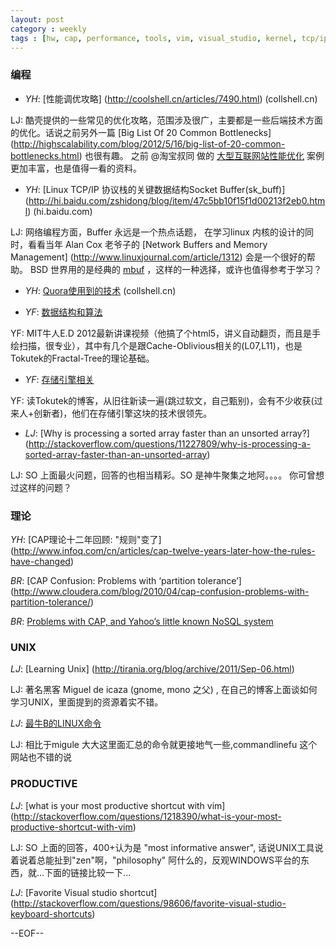 ```yaml
---
layout: post
category : weekly
tags : [hw, cap, performance, tools, vim, visual_studio, kernel, tcp/ip]
---
```



### 编程

- _YH_: [性能调优攻略] (http://coolshell.cn/articles/7490.html)  (collshell.cn)

 LJ: 酷壳提供的一些常见的优化攻略，范围涉及很广，主要都是一些后端技术方面的优化。话说之前另外一篇 [Big List Of 20 Common Bottlenecks] (http://highscalability.com/blog/2012/5/16/big-list-of-20-common-bottlenecks.html) 也很有趣。 之前 @淘宝叔同 做的 [大型互联网站性能优化](http://vdisk.weibo.com/s/8y2s0) 案例更加丰富，也是值得一看的资料。

- _YH_: [Linux TCP/IP 协议栈的关键数据结构Socket Buffer(sk_buff)] (http://hi.baidu.com/zshidong/blog/item/47c5bb10f15f1d00213f2eb0.html)   (hi.baidu.com)

 LJ: 网络编程方面，Buffer 永远是一个热点话题， 在学习linux 内核的设计的同时，看看当年 Alan Cox 老爷子的 [Network Buffers and Memory Management] (http://www.linuxjournal.com/article/1312) 会是一个很好的帮助。 BSD 世界用的是经典的 [mbuf](http://people.freebsd.org/~hmp/documentation/manpages/mbuf.pdf) ，这样的一种选择，或许也值得参考于学习？

- _YH_: [Quora使用到的技术](http://coolshell.cn/articles/4939.html) (collshell.cn)

- _YF_: [数据结构和算法](http://courses.csail.mit.edu/6.851/spring12/lectures/)  

 YF: MIT牛人E.D 2012最新讲课视频（他搞了个html5，讲义自动翻页，而且是手绘扫描，很专业），其中有几个是跟Cache-Oblivious相关的(L07,L11)，也是Tokutek的Fractal-Tree的理论基础。

- _YF_: [存储引擎相关](http://www.tokutek.com/tokuview/page/19/) 

YF: 读Tokutek的博客，从旧往新读一遍(跳过软文，自己甄别)，会有不少收获(过来人+创新者)，他们在存储引擎这块的技术很领先。

- _LJ_: [Why is processing a sorted array faster than an unsorted array?] (http://stackoverflow.com/questions/11227809/why-is-processing-a-sorted-array-faster-than-an-unsorted-array)

 LJ: SO 上面最火问题，回答的也相当精彩。SO 是神牛聚集之地阿。。。。 你可曾想过这样的问题？



### 理论

_YH_: [CAP理论十二年回顾: "规则"变了] (http://www.infoq.com/cn/articles/cap-twelve-years-later-how-the-rules-have-changed)  

_BR_: [CAP Confusion: Problems with ‘partition tolerance’] (http://www.cloudera.com/blog/2010/04/cap-confusion-problems-with-partition-tolerance/)  

_BR_: [Problems with CAP, and Yahoo’s little known NoSQL system](http://dbmsmusings.blogspot.com/2010/04/problems-with-cap-and-yahoos-little.html)  


### UNIX

_LJ_: [Learning Unix] (http://tirania.org/blog/archive/2011/Sep-06.html)

LJ: 著名黑客 Miguel de icaza (gnome, mono 之父) , 在自己的博客上面谈如何学习UNIX，里面提到的资源着实不错。

_LJ_: [最牛B的LINUX命令](http://down.51cto.com/data/127587) 

LJ: 相比于migule 大大这里面汇总的命令就更接地气一些,commandlinefu 这个网站也不错的说


### PRODUCTIVE


_LJ_: [what is your most productive shortcut with vim] (http://stackoverflow.com/questions/1218390/what-is-your-most-productive-shortcut-with-vim)   

 LJ: SO 上面的回答，400+认为是 "most informative answer", 话说UNIX工具说着说着总能扯到"zen"啊，"philosophy" 阿什么的，反观WINDOWS平台的东西，就...下面的链接比较一下...


_LJ_: [Favorite Visual studio shortcut] (http://stackoverflow.com/questions/98606/favorite-visual-studio-keyboard-shortcuts)







--EOF--





